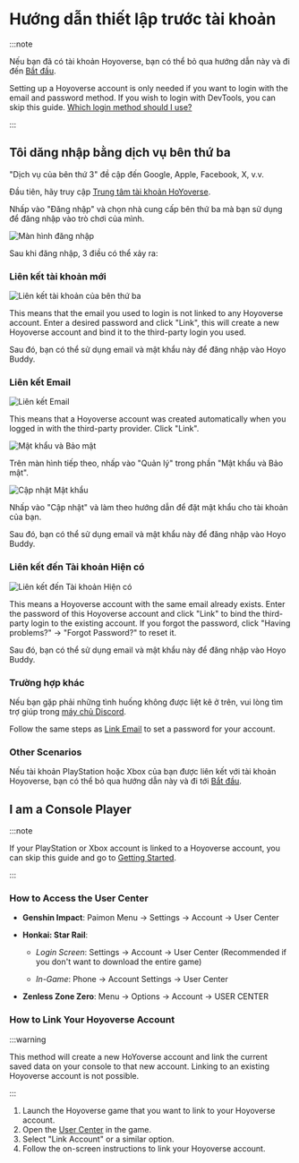 # Hướng dẫn thiết lập trước tài khoản

:::note

Nếu bạn đã có tài khoản Hoyoverse, bạn có thể bỏ qua hướng dẫn này và đi đến [Bắt đầu](./Getting-Started.md).

Setting up a Hoyoverse account is only needed if you want to login with the email and password method. If you wish to login with DevTools, you can skip this guide. [Which login method should I use?](./FAQ.md#which-login-method-should-i-use)

:::

## Tôi dăng nhập bằng dịch vụ bên thứ ba

"Dịch vụ của bên thứ 3" đề cập đến Google, Apple, Facebook, X, v.v.

Đầu tiên, hãy truy cập [Trung tâm tài khoản HoYoverse](https://account.hoyoverse.com).

Nhấp vào "Đăng nhập" và chọn nhà cung cấp bên thứ ba mà bạn sử dụng để đăng nhập vào trò chơi của mình.

![Màn hình đăng nhập](../../../../src/assets/images/hb-account/web/account-log-in.png)

Sau khi đăng nhập, 3 điều có thể xảy ra:

### Liên kết tài khoản mới

![Liên kết tài khoản của bên thứ ba](../../../../src/assets/images/hb-account/web/sign-up_google-link.png)

This means that the email you used to login is not linked to any Hoyoverse account. Enter a desired password and click "Link", this will create a new Hoyoverse account and bind it to the third-party login you used.

Sau đó, bạn có thể sử dụng email và mật khẩu này để đăng nhập vào Hoyo Buddy.

### Liên kết Email

![Liên kết Email](../../../../src/assets/images/hb-account/web/link-email.png)

This means that a Hoyoverse account was created automatically when you logged in with the third-party provider. Click "Link".

![Mật khẩu và Bảo mật](../../../../src/assets/images/hb-account/web/password-and-security.png)

Trên màn hình tiếp theo, nhấp vào "Quản lý" trong phần "Mật khẩu và Bảo mật".

![Cập nhật Mật khẩu](../../../../src/assets/images/hb-account/web/update-password.png)

Nhấp vào "Cập nhật" và làm theo hướng dẫn để đặt mật khẩu cho tài khoản của bạn.

Sau đó, bạn có thể sử dụng email và mật khẩu này để đăng nhập vào Hoyo Buddy.

### Liên kết đến Tài khoản Hiện có

![Liên kết đến Tài khoản Hiện có](../../../../src/assets/images/hb-account/web/link-existing.png)

This means a Hoyoverse account with the same email already exists. Enter the password of this Hoyoverse account and click "Link" to bind the third-party login to the existing account. If you forgot the password, click "Having problems?" -> "Forgot Password?" to reset it.

Sau đó, bạn có thể sử dụng email và mật khẩu này để đăng nhập vào Hoyo Buddy.

### Trường hợp khác

Nếu bạn gặp phải những tình huống không được liệt kê ở trên, vui lòng tìm trợ giúp trong [máy chủ Discord](https://link.seria.moe/hb-dc).

Follow the same steps as [Link Email](#link-email) to set a password for your account.

### Other Scenarios

Nếu tài khoản PlayStation hoặc Xbox của bạn được liên kết với tài khoản Hoyoverse, bạn có thể bỏ qua hướng dẫn này và đi tới [Bắt đầu](./Getting-Started.md).

## I am a Console Player

:::note

If your PlayStation or Xbox account is linked to a Hoyoverse account, you can skip this guide and go to [Getting Started](./Getting-Started.md).

:::

### How to Access the User Center

- **Genshin Impact**: Paimon Menu -> Settings -> Account -> User Center

- **Honkai: Star Rail**:

  - _Login Screen_: Settings -> Account -> User Center (Recommended if you don't want to download the entire game)

  - _In-Game_: Phone -> Account Settings -> User Center

- **Zenless Zone Zero**: Menu -> Options -> Account -> USER CENTER

### How to Link Your Hoyoverse Account

:::warning

This method will create a new HoYoverse account and link the current saved data on your console to that new account. Linking to an existing Hoyoverse account is not possible.

:::

1. Launch the Hoyoverse game that you want to link to your Hoyoverse account.
2. Open the [User Center](#how-to-access-the-user-center) in the game.
3. Select "Link Account" or a similar option.
4. Follow the on-screen instructions to link your Hoyoverse account.
